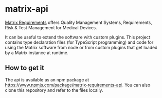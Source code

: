 # matrix-api

[Matrix Requirements](https://matrixreq.com/) offers Quality Management Systems,
Requirements, Risk & Test Management for Medical Devices.

It can be useful to extend the software with custom plugins. This project
contains type declaration files (for TypeScript programming) and code for
using the Matrix software from node or from custom plugins that get loaded
by a Matrix instance at runtime.

## How to get it

The api is available as an npm package at https://www.npmjs.com/package/matrix-requirements-api.
You can also clone this repository and refer to the files locally.

